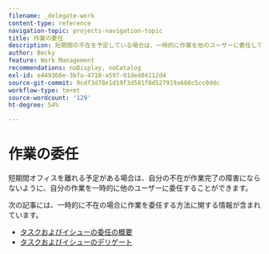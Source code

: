 ```yaml
---
filename: _delegate-work
content-type: reference
navigation-topic: projects-navigation-topic
title: 作業の委任
description: 短期間の不在を予定している場合は、一時的に作業を他のユーザーに委任して、休暇が完了作業の妨げにならないようにすることができます。 この節の記事では、一時的に不在の間に作業を委任する方法について説明します。
author: Becky
feature: Work Management
recommendations: noDisplay, noCatalog
exl-id: e449366e-3bfa-4710-a597-91de404112d4
source-git-commit: 9cdf3d78e1d19f3d581f8d527919a608c5cc0ddc
workflow-type: tm+mt
source-wordcount: '129'
ht-degree: 54%

---
```


# 作業の委任

<!--Audited: 10/2024-->

短期間オフィスを離れる予定がある場合は、自分の不在が作業完了の障害にならないように、自分の作業を一時的に他のユーザーに委任することができます。

次の記事には、一時的に不在の場合に作業を委任する方法に関する情報が含まれています。

* [タスクおよびイシューの委任の概要](../../manage-work/delegate-work/delegate-work-overview.md)
* [タスクおよびイシューのデリゲート](../../manage-work/delegate-work/how-to-delegate-work.md)
